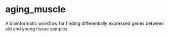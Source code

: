 # aging_muscle
A bioinformatic workflow for finding differentially expressed genes between old and young tissue samples.
